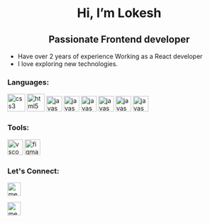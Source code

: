
<h1 align="center">Hi, I’m Lokesh</h1>
<h2 align="center">Passionate Frontend developer</h2>


- Have over 2 years of experience Working as a React developer 
- I love exploring new technologies. 

<h3>Languages:</h3>
<section>
<img src="https://cdn.jsdelivr.net/gh/devicons/devicon@master/icons/css3/css3-original-wordmark.svg" alt="css3" width="40" height="40"/>
<img src="https://cdn.jsdelivr.net/gh/devicons/devicon@master/icons/html5/html5-original-wordmark.svg" alt="html5" width="40" height="40"/>
<img src="https://cdn.jsdelivr.net/gh/devicons/devicon@master/icons/sass/sass-original.svg" alt="javascript" width="35" height="35"/>
  <img src="https://cdn.jsdelivr.net/gh/devicons/devicon@master/icons/bootstrap/bootstrap-original.svg" alt="javascript" width="35" height="35"/>
<img src="https://cdn.jsdelivr.net/gh/devicons/devicon@master/icons/javascript/javascript-original.svg" alt="javascript" width="35" height="35"/>
<img src="https://cdn.jsdelivr.net/gh/devicons/devicon@master/icons/react/react-original.svg" alt="javascript" width="35" height="35"/>
<img src="https://cdn.jsdelivr.net/gh/devicons/devicon@master/icons/redux/redux-original.svg" alt="javascript" width="35" height="35"/>
  <img src="https://cdn.jsdelivr.net/gh/devicons/devicon@master/icons/webpack/webpack-original.svg" alt="javascript" width="35" height="35"/>
<section>
  
<h3>Tools:</h3>
<section>
 <img src="https://cdn.jsdelivr.net/gh/devicons/devicon/icons/vscode/vscode-original.svg" alt="vscode" width="35" height="35"/>
 <img src="https://cdn.jsdelivr.net/gh/devicons/devicon/icons/figma/figma-original.svg" alt="figma" width="35" height="35"/>
</section>
  

<h3>Let's Connect:</h3>
<p><a href="https://www.linkedin.com/in/lokesh-padmanabhan/" target="_blank"><img align="center" src="https://cdn.jsdelivr.net/gh/devicons/devicon/icons/linkedin/linkedin-original.svg" alt="me in linkedin" height="auto" width="30"/></a></p>
<p><a href="https://www.linkedin.com/in/lokesh-padmanabhan/" target="_blank"><img align="center" src="https://cdn.jsdelivr.net/gh/devicons/devicon/icons/slack/slack-original.svg" alt="me in linkedin" height="auto" width="30"/></a></p>

